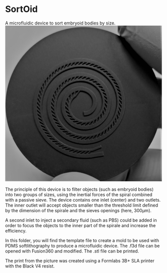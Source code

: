 # SortOid
A microfluidic device to sort embryoid bodies by size.
<img src="spirale_eb_sla.jpeg">

The principle of this device is to filter objects (such as embryoid bodies) into two groups of sizes, using the inertial forces of the spiral combined with a passive sieve.
The device contains one inlet (center) and two outlets. The inner outlet will accept objects smaller than the threshold limit defined by the dimension of the spirale and the sieves openings (here, 300µm).

A second inlet to inject a secondary fluid (such as PBS) could be added in order to focus the objects to the inner part of the spirale and increase the efficiency.

In this folder, you will find the template file to create a mold to be used with PDMS softlithography to produce a microfluidic device.
The .f3d file can be opened with Fusion360 and modified.
The .stl file can be printed.

The print from the picture was created using a Formlabs 3B+ SLA printer with the Black V4 resist.
